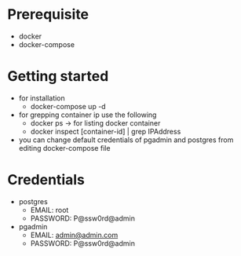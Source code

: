 # Prerequisite

- docker
- docker-compose

# Getting started

- for installation
  - docker-compose up -d
- for grepping container ip use the following
  - docker ps -> for listing docker container
  - docker inspect [container-id] | grep IPAddress
- you can change default credentials of pgadmin and postgres from editing  docker-compose file

# Credentials

- postgres
  - EMAIL: root
  - PASSWORD: P@ssw0rd@admin
- pgadmin
  - EMAIL: admin@admin.com
  - PASSWORD: P@ssw0rd@admin
